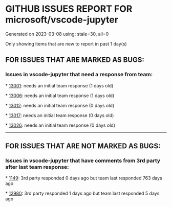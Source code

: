 
# GITHUB ISSUES REPORT FOR microsoft/vscode-jupyter


Generated on 2023-03-08 using: stale=30, all=0


Only showing items that are new to report in past 1 day(s)


## FOR ISSUES THAT ARE MARKED AS BUGS:


### Issues in vscode-jupyter that need a response from team:


\* [13001](https://github.com/microsoft/vscode-jupyter/issues/13001 "Codespaces Jupyter Template not working"): needs an initial team response (1 days old)

\* [13006](https://github.com/microsoft/vscode-jupyter/issues/13006 "Can't interrupt running cell after continuing debug session"): needs an initial team response (1 days old)

\* [13012](https://github.com/microsoft/vscode-jupyter/issues/13012 "Command prompt in interactive window doesn't use configured fonts"): needs an initial team response (0 days old)

\* [13017](https://github.com/microsoft/vscode-jupyter/issues/13017 "Jupyter notebook enters command mode and stop running cells on save"): needs an initial team response (0 days old)

\* [13026](https://github.com/microsoft/vscode-jupyter/issues/13026 "clicking on code cell output doesn't select cell"): needs an initial team response (0 days old)

---

## FOR ISSUES THAT ARE NOT MARKED AS BUGS:


### Issues in vscode-jupyter that have comments from 3rd party after last team response:


\* [1149](https://github.com/microsoft/vscode-jupyter/issues/1149 "Dataviewer needs export and copy"): 3rd party responded 0 days ago but team last responded 763 days ago

\* [12980](https://github.com/microsoft/vscode-jupyter/issues/12980 "Select a default kernel for newly created notebooks"): 3rd party responded 1 days ago but team last responded 5 days ago
